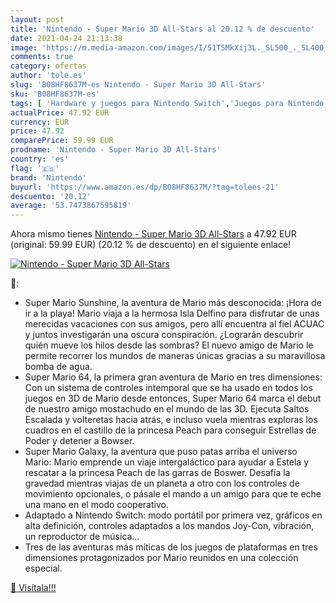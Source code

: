 ```yaml
---
layout: post
title: 'Nintendo - Super Mario 3D All-Stars al 20.12 % de descuento'
date: 2021-04-24 21:13:38
image: 'https://m.media-amazon.com/images/I/51TSMkXij3L._SL500_._SL400_.jpg'
comments: true
category: ofertas
author: 'tole.es'
slug: 'B08HF8637M-es Nintendo - Super Mario 3D All-Stars'
sku: 'B08HF8637M-es'
tags: [ 'Hardware y juegos para Nintendo Switch','Juegos para Nintendo Switch','Videojuegos','nintendo', ]
actualPrice: 47.92 EUR
currency: EUR
price: 47.92
comparePrice: 59.99 EUR
prodname: 'Nintendo - Super Mario 3D All-Stars'
country: 'es'
flag: '🇪🇸'
brand: 'Nintendo'
buyurl: 'https://www.amazon.es/dp/B08HF8637M/?tag=tolees-21'
descuento: '20.12'
average: '53.7473867595819'
---
```


Ahora mismo tienes [Nintendo - Super Mario 3D All-Stars](https://www.amazon.es/dp/B08HF8637M/?tag=tolees-21) a 47.92 EUR (original: 59.99 EUR) (20.12 %  de descuento) en el siguiente enlace!

[![Nintendo - Super Mario 3D All-Stars](https://m.media-amazon.com/images/I/51TSMkXij3L._SL500_._SL400_.jpg)](https://www.amazon.es/dp/B08HF8637M/?tag=tolees-21)

🔎:

- Super Mario Sunshine, la aventura de Mario más desconocida: ¡Hora de ir a la playa! Mario viaja a la hermosa Isla Delfino para disfrutar de unas merecidas vacaciones con sus amigos, pero allí encuentra al fiel ACUAC y juntos investigarán una oscura conspiración. ¿Lograrán descubrir quién mueve los hilos desde las sombras? El nuevo amigo de Mario le permite recorrer los mundos de maneras únicas gracias a su maravillosa bomba de agua.
- Super Mario 64, la primera gran aventura de Mario en tres dimensiones: Con un sistema de controles intemporal que se ha usado en todos los juegos en 3D de Mario desde entonces, Super Mario 64 marca el debut de nuestro amigo mostachudo en el mundo de las 3D. Ejecuta Saltos Escalada y volteretas hacia atrás, e incluso vuela mientras exploras los cuadros en el castillo de la princesa Peach para conseguir Estrellas de Poder y detener a Bowser.
- Super Mario Galaxy, la aventura que puso patas arriba el universo Mario: Mario emprende un viaje intergaláctico para ayudar a Estela y rescatar a la princesa Peach de las garras de Boswer. Desafía la gravedad mientras viajas de un planeta a otro con los controles de movimiento opcionales, o pásale el mando a un amigo para que te eche una mano en el modo cooperativo.
- Adaptado a Nintendo Switch: modo portátil por primera vez, gráficos en alta definición, controles adaptados a los mandos Joy-Con, vibración, un reproductor de música…
- Tres de las aventuras más míticas de los juegos de plataformas en tres dimensiones protagonizados por Mario reunidos en una colección especial.

[🛒 Visítala!!!](https://www.amazon.es/dp/B08HF8637M/?tag=tolees-21)
